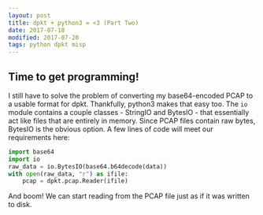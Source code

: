 ```yaml
---
layout: post
title: dpkt + python3 = <3 (Part Two)
date: 2017-07-18
modified: 2017-07-20
tags: python dpkt misp
---
```

## Time to get programming!
I still have to solve the problem of converting my base64-encoded PCAP to a usable format for dpkt. Thankfully, python3 makes that easy too.
The `io` module contains a couple classes - StringIO and BytesIO - that essentially act like files that are entirely in memory. Since PCAP files contain raw bytes, BytesIO is the obvious option.
A few lines of code will meet our requirements here:
```python
import base64
import io
raw_data = io.BytesIO(base64.b64decode(data))
with open(raw_data, "r") as ifile:
    pcap = dpkt.pcap.Reader(ifile)
```
And boom! We can start reading from the PCAP file just as if it was written to disk.
